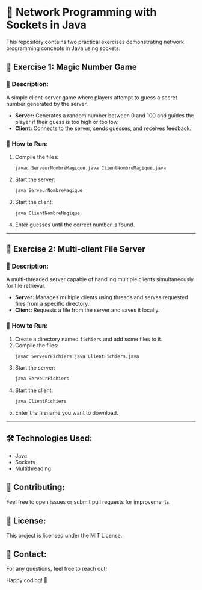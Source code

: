 # 📡 Network Programming with Sockets in Java

This repository contains two practical exercises demonstrating network programming concepts in Java using sockets.

## 📁 **Exercise 1: Magic Number Game**

### 📝 **Description:**
A simple client-server game where players attempt to guess a secret number generated by the server.

- **Server:** Generates a random number between 0 and 100 and guides the player if their guess is too high or too low.
- **Client:** Connects to the server, sends guesses, and receives feedback.

### 🚀 **How to Run:**
1. Compile the files:
   ```bash
   javac ServeurNombreMagique.java ClientNombreMagique.java
   ```
2. Start the server:
   ```bash
   java ServeurNombreMagique
   ```
3. Start the client:
   ```bash
   java ClientNombreMagique
   ```
4. Enter guesses until the correct number is found.

---

## 📁 **Exercise 2: Multi-client File Server**

### 📝 **Description:**
A multi-threaded server capable of handling multiple clients simultaneously for file retrieval.

- **Server:** Manages multiple clients using threads and serves requested files from a specific directory.
- **Client:** Requests a file from the server and saves it locally.

### 🚀 **How to Run:**
1. Create a directory named `fichiers` and add some files to it.
2. Compile the files:
   ```bash
   javac ServeurFichiers.java ClientFichiers.java
   ```
3. Start the server:
   ```bash
   java ServeurFichiers
   ```
4. Start the client:
   ```bash
   java ClientFichiers
   ```
5. Enter the filename you want to download.

---

## 🛠️ **Technologies Used:**
- Java
- Sockets
- Multithreading

## 🤝 **Contributing:**
Feel free to open issues or submit pull requests for improvements.

## 📄 **License:**
This project is licensed under the MIT License.

## 📧 **Contact:**
For any questions, feel free to reach out!

Happy coding! 🚀
